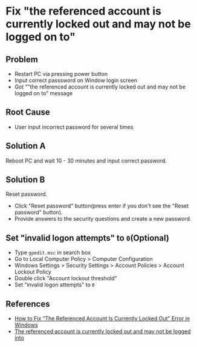 # Fix "the referenced account is currently locked out and may not be logged on to"

## Problem
* Restart PC via pressing power button
* Input correct passsword on Window login screen
* Got ""the referenced account is currently locked out and may not be logged on to" message

## Root Cause
* User input incorrect password for several times

## Solution A
Reboot PC and wait 10 - 30 minutes and input correct password.

## Solution B
Reset password.
* Click "Reset password" button(press enter if you don't see the "Reset password" button).
* Provide answers to the security questions and create a new password.

## Set "invalid logon attempts" to `0`(Optional) 
* Type `gpedit.msc` in search box
* Go to Local Computer Policy > Computer Configuration
* Windows Settings > Security Settings > Account Policies > Account Lockout Policy
* Double click "Account lockout threshold"
* Set "invalid logon attempts" to `0`

## References
* [How to Fix “The Referenced Account Is Currently Locked Out” Error in Windows](https://helpdeskgeek.com/windows-11/how-to-fix-the-referenced-account-is-currently-locked-out-error-in-windows/)
* [The referenced account is currently locked out and may not be logged into](https://www.thewindowsclub.com/the-referenced-account-is-currently-locked-out)
